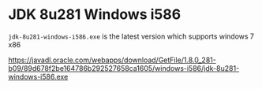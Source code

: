 # JDK 8u281 Windows i586

`jdk-8u281-windows-i586.exe` is the latest version which supports windows 7 x86

https://javadl.oracle.com/webapps/download/GetFile/1.8.0_281-b09/89d678f2be164786b292527658ca1605/windows-i586/jdk-8u281-windows-i586.exe
